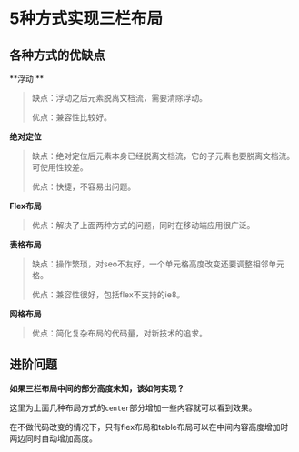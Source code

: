 # 5种方式实现三栏布局

## 各种方式的优缺点

**浮动 **

> 缺点：浮动之后元素脱离文档流，需要清除浮动。
>
> 优点：兼容性比较好。

**绝对定位**

> 缺点：绝对定位后元素本身已经脱离文档流，它的子元素也要脱离文档流。可使用性较差。
>
> 优点：快捷，不容易出问题。

**Flex布局**

> 优点：解决了上面两种方式的问题，同时在移动端应用很广泛。

**表格布局**

> 缺点：操作繁琐，对seo不友好，一个单元格高度改变还要调整相邻单元格。
>
> 优点：兼容性很好，包括flex不支持的ie8。

**网格布局**

> 优点：简化复杂布局的代码量，对新技术的追求。

## 进阶问题

**如果三栏布局中间的部分高度未知，该如何实现？**

这里为上面几种布局方式的`center`部分增加一些内容就可以看到效果。  

在不做代码改变的情况下，只有flex布局和table布局可以在中间内容高度增加时两边同时自动增加高度。
